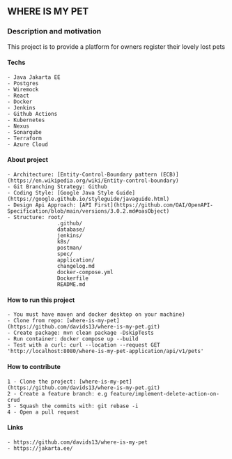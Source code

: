 ## WHERE IS MY PET

### Description and motivation
This project is to provide a platform for owners register their lovely lost pets

#### Techs
    - Java Jakarta EE
    - Postgres
    - Wiremock
    - React
    - Docker
    - Jenkins
    - Github Actions
    - Kubernetes
    - Nexus
    - Sonarqube
    - Terraform
    - Azure Cloud

#### About project
    - Architecture: [Entity-Control-Boundary pattern (ECB)](https://en.wikipedia.org/wiki/Entity-control-boundary)
    - Git Branching Strategy: Github
    - Coding Style: [Google Java Style Guide](https://google.github.io/styleguide/javaguide.html)
    - Design Api Approach: [API First](https://github.com/OAI/OpenAPI-Specification/blob/main/versions/3.0.2.md#oasObject)
    - Structure: root/
                    .github/
                    database/
                    jenkins/
                    k8s/
                    postman/
                    spec/
                    application/
                    changelog.md
                    docker-compose.yml
                    Dockerfile
                    README.md

#### How to run this project
    - You must have maven and docker desktop on your machine)
    - Clone from repo: [where-is-my-pet](https://github.com/davids13/where-is-my-pet.git)
    - Create package: mvn clean package -DskipTests
    - Run container: docker compose up --build
    - Test with a curl: curl --location --request GET 'http://localhost:8080/where-is-my-pet-application/api/v1/pets'

#### How to contribute
    1 - Clone the project: [where-is-my-pet](https://github.com/davids13/where-is-my-pet.git)
    2 - Create a feature branch: e.g feature/implement-delete-action-on-crud
    3 - Squash the commits with: git rebase -i  
    4 - Open a pull request

#### Links
    - https://github.com/davids13/where-is-my-pet
    - https://jakarta.ee/

[//]: # (Overview)

[//]: # (    First we will shortly explain what it is the project about)

[//]: # (    briefly introduce your project.)

[//]: # (Install)

[//]: # (    then, we will continue on how to install and how to get started with it and,)

[//]: # (Usage / Getting started)

[//]: # (    The goal is to guide the reader in what to do once he has just installed your project in his environment.)

[//]: # (Documentation)

[//]: # (    Deployment good practices. How to deploy it in a production environment.)

[//]: # (    Security guidelines. How to harden any installation to avoid any cybersecurity issue.)

[//]: # (    Troubleshooting.)

[//]: # (Development)

[//]: # (    This development section is for setting up the environment in dev mode. What are the tools that you need and how to run the project in debug mode, run the unit testing, etc)

[//]: # (Contributing)

[//]: # (    This section is for providing any additional information for the reader that wants to really contribute.)

[//]: # (    )
[//]: # (    How to report a bug)

[//]: # (    Code of conduct)

[//]: # (    Coding Style guide)

[//]: # (    How to make a pull request &#40;PR&#41;)

[//]: # (    How to get support)

[//]: # (    How to make a donation)

[//]: # (    How to contact for commercial support)

[//]: # (Acknowledgements)

[//]: # (    acknowledge those who have been inspiration of your work &#40;other repos, other projects&#41; or mention those key contributors of the project, that is, those that have added new features, submitted pull requests, fixed bugs, etc.)
